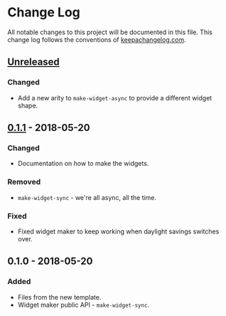 # Change Log
All notable changes to this project will be documented in this file. This change log follows the conventions of [keepachangelog.com](http://keepachangelog.com/).

## [Unreleased]
### Changed
- Add a new arity to `make-widget-async` to provide a different widget shape.

## [0.1.1] - 2018-05-20
### Changed
- Documentation on how to make the widgets.

### Removed
- `make-widget-sync` - we're all async, all the time.

### Fixed
- Fixed widget maker to keep working when daylight savings switches over.

## 0.1.0 - 2018-05-20
### Added
- Files from the new template.
- Widget maker public API - `make-widget-sync`.

[Unreleased]: https://github.com/your-name/workout-timer/compare/0.1.1...HEAD
[0.1.1]: https://github.com/your-name/workout-timer/compare/0.1.0...0.1.1
